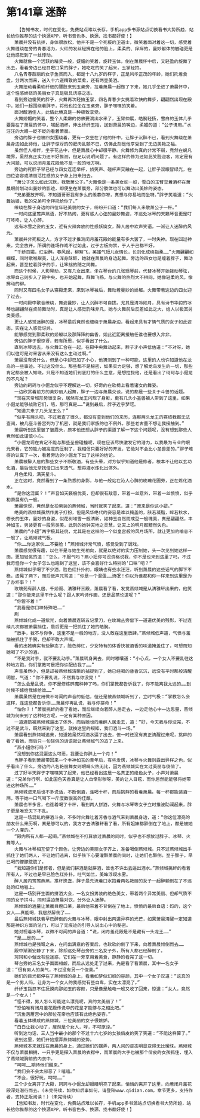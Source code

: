 # 第141章 迷醉
        【告知书友，时代在变化，免费站点难以长存，手机app多书源站点切换看书大势所趋，站长给你推荐的这个换源APP，听书音色多、换源、找书都好使！】
       萧晨并没有抗拒，身体很放松，他并不是一个死板的卫道士，微笑着面对着这一切，感受着火舞缠绕在旁的青春活力，火红的发丝轻拂在他的脸上，柔柔的、痒痒的，曼妙躯体的触碰更是让他感觉到了一丝悸动。
       火舞就像一个活跃的精灵一般，妩媚的笑着，旋转玉体，倒在萧晨怀中后，又轻盈的旋舞了出去，看着旁边已经目瞪口呆的胖子，她吃吃的笑了起来，玉掌轻拍。
       八名青春靓丽的女子鱼贯而入，都是十八九岁的样子，正是风华正茂的年龄，她们托着食盘，分两次而来，送入十六道精致的菜肴，还有两壶美酒。
       火舞扭动着柔软纤细的腰肢来到玉桌旁，拉着萧晨一起做了下来，她几乎坐进了萧晨怀中，这个性感娇娆的美丽女子真是极具诱惑之态。
       看到旁边傻笑的胖子，火舞再次轻拍玉掌，四名青春少女挑着欢快的舞步，翩翩然出现在殿中，她们一起围绕着胖子，将他也拉坐在玉桌旁，胖子嘿嘿的笑着。
       面对醇酒佳人，此情此境真是一种极致享受。
       火舞娇媚的笑着，整个人柔嫩的仿佛要滴出水来了，玉臂伸展，皓腕轻扬，雪白的玉体几乎要靠在了萧晨的怀中，端起酒杯，伸出纤纤玉指，送到萧晨的嘴边，柔媚的道：“公子请用。”水汪汪的大眼一眨不眨的看着萧晨。
       旁边的胖子也被四女围绕着，更有一女坐在了他的怀中，让胖子沉醉不已，看到火舞绕在萧晨身边如此待他，让胖子惊讶的的肥肉乱颤不已，仿佛此刻是他享受到了无边美艳之福。
       虽然佳人相伴，坐于花丛中，但是萧晨心中却很平静。火舞修为真的非常不弱，竟然在蜕凡境界，虽然真正实力还不好推测，但足以说明问题了。有这样的修为还如此笑脸迎客，肯定是有大问题，可以说闭月羞花殿绝不是一般的地方啊。
       旁边的死胖子早已经与四女连连举杯，娇笑声、碰杯声交融在一起，让胖子双眼冒绿光，在四位姿容或清丽活性感的女子身上扫来扫去。
       “萧公子怎么如此沉默，我敬萧公子。”火舞像是一条美女蛇一般，雪白的玉臂举着酒杯在萧晨眼前划动出曼妙的影迹，即便坐在萧晨旁，部分肢体也可以舞动出美妙的姿态。
       “兄弟要放开啊，不知道哥哥我有多么的羡慕你呀，真想与你易地而坐呀。”胖子笑着道：“火舞姑娘，我的兄弟可全拜托给你了。”
       缭绕在胖子身边的四位年轻美貌的女子，纷纷开口道：“我们每人来敬萧公子一杯。”
       一时间这里莺声燕语，好不热闹，更有惑人心弦的曼妙舞姿，不远处冰琴的天籁琴音更是叮叮咚咚，让人心醉。
       远有冰雪之姿的玉女，近有火辣奔放的性感妖娆女，醉人居中欢声笑语，一派让人迷醉的风光。
       萧晨并非死板之人，方才不过才推测闭月羞花殿的能量有多大罢了，一时失神。现在回过神来，完全放开，所谓的逢场作戏不过如此，过于古板拘禁，于人于己都不好。
       “千娇百媚，红尘醉。春风起，柳絮飞，英雄气短儿女情长，长剑化成绕指柔……”火舞翩翩如蝴蝶，同时歌喉甜美，让人浑身酥醉，她就在萧晨的身边起舞。旁边的四女也是缠着胖子，舞动起来，甚至拉着胖子的手，让笨拙的随之同舞。
       而这个时候，人影晃动，又有几女出来，坐在琴台的几张瑶琴前，代替冰琴开始拨动琴弦，冰琴自己则步入了殿中央，也开始起舞，群舞飞扬，与火舞的热烈大不相同，她像轻柔的风，像拂动的柳。
       同时又有四名女子从寝殿走来，来到冰琴被后，舞动着曼妙的娇躯。火舞带着这边的四女迎了过去。
       一时间殿中歌音缭绕，舞姿曼妙，让人沉醉不可自拔。尤其是清冷如月，具有诗书华韵的冰琴也翩翩然在桌前舞动时，真是让人感觉韵味非凡，她与火舞前后反差如此之大，给人以极其另类美感。
       更让人感觉迷醉的是，冰琴最后竟然也缠绕于萧晨身边，看起来具有才情气质的女子如此姿态，实在让人感觉讶异。
       能够感觉到那柔软的娇躯以及那阵阵的幽香，如此近距离接触任谁也要想入非非。
       旁边的胖子很惊讶，若有所思，似乎看出了什么。
       直到冰琴远去，与火舞汇合在一起，在殿中央舞动起来，胖子才小声低估道：“不对呀，她们以往可是对来客从来没有这么主动过啊。”
       萧晨没有说什么，但是心中却已加了小心，他猜测到了一种可能，这里的人也许知道他在龙岛的一些事迹。不过这没什么，那些都不是秘密，如果实力足够，想了解龙岛发生的一切，那些肯定都会被人知晓。只是不知道她们到底打的什么主意，是想拉拢他，还是看出了珂珂与小倔龙的不凡呢？
       旁边的珂珂与小倔龙似乎不理解这一切，好奇的在软椅上看着诸女的舞姿。
       一边欣赏着前方的美妙丽人起舞，胖子一边与萧晨交谈，说的都是一些关于斗兽的话题。
       “现在天帝城形势很复杂，居然有龙王闪现了身影，更有几头小圣兽被人带到了这里，如果小倔龙能够战败它们，唔，那可真是……”说到最后，胖子近乎梦呓。
       “知道共来了几头龙王么？”
       “似乎有两头吧，不过我查了很久，都没有查到他们的来历，连那两头龙王的赛绩我都无法查阅，被几座斗兽宫列为了机密，就是我们家族的也不例外，那些老古董不想让我接触到。”
       萧晨听到这里皱了皱眉头，原本他还想从胖子的渠道了解一下这个问题呢，没有想到那些人竟然如此谨慎小心。
       “小倔龙现在肯定不能与那些圣兽碰撞呢，现在应该尽快激发它的潜力，以我最为专业的眼光来看，它的能力被高度的压制了，我相信只要好好的开发，它绝对不会比小圣兽差的。”胖子难得的认真了一次，看着旁边的小倔龙下出了这样的结论。
       萧晨被醉人居的那些女子不断敬酒，有些头晕，对方似乎知道他是修者，根本不让他以玄功化酒，最后他无奈找借口出来透气，想将酒水炼化出体外。
       月色柔和，满天星斗。
       正在这时，竟然看到了一条熟悉的身影，与他一般站在沁人心脾的玫瑰花圃旁，正在炼化酒水。
       “是你这混蛋？！”声音如天籁般优美，但却很有敌意，带着一丝意外，带着一丝愤愤，似乎和萧晨有仇一般。
       萧晨惊讶，竟然是女扮男装的燕倾城，当时就笑了起来，道：“原来是你这小妞。”
       绝美的燕倾城虽然作男子打扮，但是风华绝代的姿容是难以掩盖的，肤若凝脂，眸若秋水，修长的玉体，曼妙的身姿，似花树堆雪一般清新，如神玉自然而成型一般瑰美，真是翩翩然，丰神如玉，男装更有一股另类美，此刻的她钟天地之灵慧，让天上的明月都黯然失色。
       萧晨的“小妞”两字极其轻佻，尤其是在这样的一个似皇宫般的风月场所，就让更加的喻意不一般了，让燕倾城气极。
       “你……你这家伙……不要脸！”燕倾城非常气愤，感觉受到了调戏。
       萧晨感觉很有趣，以往不是与她生死相向，就是以绝对的实力压制她，头一次见到她这样一面，更加轻佻的道：“怎么，不服气吗？燕小妞你可没资格说我，你不是也来到这里了吗。不过我奇怪你一个女子怎么也跑到了这里，该不会喜好什么特别的‘口味’吧？”
       燕倾城似乎喝了不少酒，脸色红扑扑的，眼睛也有些水汪汪，听到萧晨的这些话气的脚下不稳，虚晃了两下，而后低声咒骂道：“你是一个混蛋……流氓！你以为谁都和你一样来到这里是为了办坏事？！”
       玫瑰苑有醉人居、千娇阁、清雅轩三殿，萧晨看了看，发觉燕倾城是从清雅轩出来的，他笑道：“那你能来这里干什么呢？跟人家吟诗作画，还是品茶论道呢？”
       “你管不着！”
       “我看是你口味特殊吧……”
       刷
       燕倾城化成一道紫光，向着萧晨连斩五记掌刀，在玫瑰丛旁留下一道道优美的残影，不过连续几次都被萧晨挡住，最后更是一把抓住了她的皓腕。
       “放手，我不与你争，这里不是一般的地方，没人敢在这里放肆。”燕倾城低声道，气愤与羞恼被抓住了手腕，但却不敢大声喊。
       看的出她确实有些醉态了，脸色绯红，少女特有的体香快被酒香的味道掩盖住了，可想而知她喝了不少的酒。
       “不是我对手，就不要乱动手。”萧晨转身离去，同时嘟囔道：“小心点，一个女人不要乱往这种地方跑，你们掌教可是把你许配给我了……”
       声音虽然小，但是却被燕倾城清晰的捕捉到了，她已经喝的昏昏沉沉，远没有平时那般清醒明智，气道：“你不要乱说，不然我与你没完！”
       “怎么会是乱说，你不是修炼碎魔种神了吗，你们掌教都告诉我了，你不能离我太远的……到时候不嫁给我嫁给谁……”
       萧晨虽然是在用微不可闻的声音的低估，但还是被燕倾城听到了，立时气极：“掌教怎么会这样，连这些都告诉你……萧晨你再乱说，我与你拼命！”
       “怕你？！”萧晨挑衅的看了看她，而后继续向着醉人居走去，一边走他心中一边思量，燕倾城为何来到了这种地方呢，一定有某种原因。
       一道酒箭被燕倾城逼出了体外，而后她也向着醉人居走去，道：“好，今天我与你没完，不过不是武斗，既然来到了这里，就按这里的规矩，我们酒斗一场。”
       萧晨看到燕倾城追来，知道她虽然将酒水逼了出去，但一时还没有真正清醒过来呢，挑衅的看了看她，而后只一句轻佻的话语就让燕倾城气的追了上来。
       “燕小妞你行吗？”
       “没想到你这混蛋这么可恶，我要让你醉上一个月！”
       当胖子看到萧晨带回来一个丰神如玉的青年后，有些发愣，冰琴与火舞则露出异样之色，似乎看出了什么，旁边的八名艳丽舞女则眼睛火热无比，因为燕倾城实在太过美丽与俊俏了。
       过了好半天胖子才嘿嘿笑了起来，他已经看出这是一名真正的绝色女子，小声对萧晨道：“兄弟你行啊，如此国色天香真是让人自惭形秽呀，美的让人目眩，而你居然能能够将她带进这种场所……”
       燕倾城进来后也不多说话，不断倒酒，连喝十杯，而后挑衅的看着萧晨。每一杯都能装酒一两，等于她一口气喝下一斤度数很高的佳酿。
       萧晨也不多言，也连着喝了十杯，看到两人拼酒，火舞与冰琴等女子立时推波助澜起来，胖子更是唯恐天下不乱。
       这是一场混乱的拼酒斗会，不多时火舞吐着芳香与酒气来到萧晨身边，道：“你这位漂亮的朋友什么来历啊，真是够可以的，我方才去清雅轩看了看，所有姐妹都醉倒在了地上，都是被她一个人灌的。”
       “殿内所有人都一起喝。”燕倾城在不打算放过萧晨的同时，似乎也不想放过胖子、冰琴、火舞等人。
       火舞与冰琴相互使了个颜色，让旁边的美丽女子齐上，准备喝倒燕倾城。只不过燕倾城出手抓住了她们两人，不让她们逃离，似乎铁下心要灌醉萧晨的同时，让她们也醉倒。至于胖子，早已喝的朦朦胧胧了。
       “我知道你们是修者，但是我们拼酒是就拼酒，谁也不许出去逼出酒水。”燕倾城挑衅的看着所有人，不过也是早已脸色红扑扑，吐气如兰，美眸浮现水雾。
       醉人居内莺莺燕燕，推杯换盏，胖子最先流着口水抱着两名艳丽的女子一起醉躺倒在了不远处的红地毯上。
       这是一场别开生面的拼酒大会，一名女扮男装的绝色美女，带着两个异常美丽、但却气质不同的女子拼斗，同时逼迫萧晨对饮，分外让人迷醉。
       燕倾城的酒量让萧晨目瞪口呆，最后他带着不甘倒在了地上，愤愤的最后自语：妈的，这个女人……真能喝，我居然醉倒了……
       最后燕倾城扶着早已醉倒的火舞与冰琴，眼中射出两道异样的光芒，如果萧晨清醒一定知道那是神识方面的法门，可以了无痕迹的引导人说出心中的秘密。
       她对视着冰琴，以微不可闻的声音道：“说，闭月羞花殿是不是藏有一头龙王……”
       “是……是的……”
       燕倾城也是强弩之末，在问出满意的答案后，也软软的倒了下来，向着萧晨倾倒而去……
       殿中渐渐安静了下来，除却远处琴台旁的三名女子外，所有人都已经醉倒了。
       珂珂和小倔龙有些迷惑，它们在一旁享用着美食，静静的看完了这一切。
       琴台旁的三名女子面面相觑，而后从远处走了过来，先是看了看萧晨，其中一名女子道：“很有男人的英气，不过没有另一个俊美。”
       她们的目光都停在了燕倾城的身上，看着如梦似幻般的容颜，其中一个女子叹道：“这真的是一个男人吗，让身为一个女人的我感觉有些自卑，实在太漂亮了。”
       纤纤玉指忍不住抚摸向那如玉的容颜，只是像是触电一般又收了回来，惊道：“女人，竟然是一个女人！”
       “怪不得，男人怎么可能这么漂亮呢，真的太美丽了！”
       “恐怕唯有闭月羞花殿传说中的花皇才能够与之相比吧。”
       “沉鱼落雁宫中的那位花帝也应该有此绝色姿容。”
       看着玉体横成的燕倾城，三位美丽的女子很嫉妒。
       “白白让我心动了，居然是个女人，哼，不可原谅。”
       听到这句话，三人当中最小的那个不过十六七岁的女孩俏皮的笑了笑道：“不能这样算了。”
       说到这里，她们开始摆弄燕倾城的姿势。
       燕倾城本来就压在萧晨的身上，通过她们的摆弄，两人间的姿态明显变得无比暧昧。燕倾城不仅与萧晨相拥，一只手更是探入萧晨的衣襟中，而萧晨的大手也被那个俏皮的女孩抓住，埋入了燕倾城胸前的内衣中。
       “呵呵……期待他们醒来。”
       “我们会不会太邪恶了？嘻嘻。”
       “不会，很好玩，呵呵……”
       三个少女离开了大殿，珂珂与小倔龙却眼睛明亮了起来，悄悄的离开了这里，向着闭月羞花殿深处潜行而去。(未完待续，如欲知后事如何，请登陆www.qidian.com，章节更多，支持作者，支持正版阅读！)（未完待续）
       【告知书友，时代在变化，免费站点难以长存，手机app多书源站点切换看书大势所趋，站长给你推荐的这个换源APP，听书音色多、换源、找书都好使！】